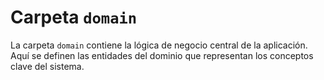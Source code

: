 # Carpeta `domain`

La carpeta `domain` contiene la lógica de negocio central de la aplicación. Aquí se definen las entidades del dominio que representan los conceptos clave del sistema.
